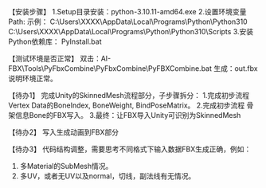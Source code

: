【安装步骤】
1.Setup目录安装：python-3.10.11-amd64.exe
2.设置环境变量Path: 
  示例：
  C:\Users\XXXX\AppData\Local\Programs\Python\Python310
  C:\Users\XXXX\AppData\Local\Programs\Python\Python310\Scripts
3.安装Python依赖库：
  PyInstall.bat

【测试环境是否正常】
双击：AI-FBX\Tools\PyFbxCombine\PyFbxCombine\PyFBXCombine.bat
生成：out.fbx 说明环境正常。

【待办1】
完成Unity的SkinnedMesh流程部分，子步骤拆分：
1.完成初步流程 Vertex Data的BoneIndex, BoneWeight, BindPoseMatrix。
2.完成初步流程 骨架信息Bone的FBX写入。
3.最终：让FBX导入Unity可识别为SkinnedMesh

【待办2】
写入生成动画到FBX部分

【待办3】
代码结构调整，需要思考不同格式下输入数据FBX生成正确，例如：
1. 多Material的SubMesh情况。
2. 多UV，或者无UV以及normal，切线，副法线有无情况。

